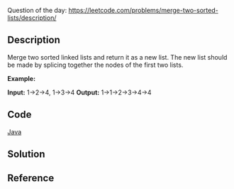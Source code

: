 Question of the day: https://leetcode.com/problems/merge-two-sorted-lists/description/

## Description ##

Merge two sorted linked lists and return it as a new list. The new list should be made by splicing together the nodes of the first two lists.

**Example:**

**Input:** 1->2->4, 1->3->4
**Output:** 1->1->2->3->4->4

## Code ##
[Java](./Solution1.java)


## Solution ##

## Reference ##




